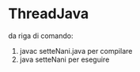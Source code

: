 # ThreadJava

da riga di comando:

1) javac setteNani.java per compilare
2) java setteNani       per eseguire

